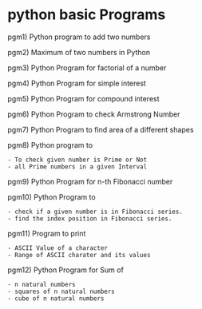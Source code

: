 # python basic Programs

pgm1) Python program to add two numbers

pgm2) Maximum of two numbers in Python

pgm3) Python Program for factorial of a number

pgm4) Python Program for simple interest

pgm5) Python Program for compound interest

pgm6) Python Program to check Armstrong Number

pgm7) Python Program to find area of a different shapes

pgm8) Python program to

    - To check given number is Prime or Not
    - all Prime numbers in a given Interval

pgm9) Python Program for n-th Fibonacci number

pgm10) Python Program to

    - check if a given number is in Fibonacci series.
    - find the index position in Fibonacci series.

pgm11) Program to print

    - ASCII Value of a character
    - Range of ASCII charater and its values

pgm12) Python Program for Sum of

    - n natural numbers
    - squares of n natural numbers
    - cube of n natural numbers
